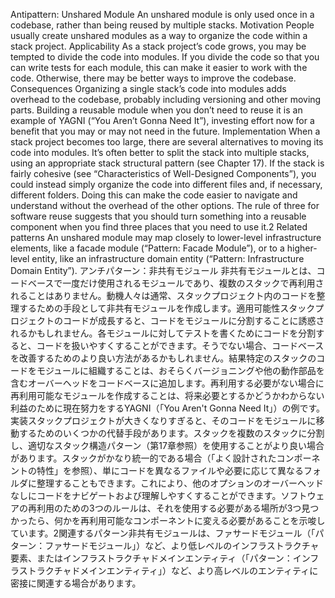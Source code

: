 Antipattern: Unshared Module An unshared module is only used once in a codebase, rather than being reused by multiple stacks. Motivation People usually create unshared modules as a way to organize the code within a stack project. Applicability As a stack project’s code grows, you may be tempted to divide the code into modules. If you divide the code so that you can write tests for each module, this can make it easier to work with the code. Otherwise, there may be better ways to improve the codebase. Consequences Organizing a single stack’s code into modules adds overhead to the codebase, probably including
versioning and other moving parts. Building a reusable module when you don’t need to reuse it is an example of YAGNI (“You Aren’t Gonna Need It”), investing effort now for a benefit that you may or may not need in the future. Implementation When a stack project becomes too large, there are several alternatives to moving its code into modules. It’s often better to split the stack into multiple stacks, using an appropriate stack structural pattern (see Chapter 17). If the stack is fairly cohesive (see “Characteristics of Well-Designed Components”), you could instead simply organize the code into different files and, if necessary, different folders. Doing this can make the code easier to navigate and understand without the overhead of the other options. The rule of three for software reuse suggests that you should turn something into a reusable component when you find three places that you need to use it.2 Related patterns An unshared module may map closely to lower-level infrastructure elements, like a facade module (“Pattern: Facade Module”), or to a higher-level entity, like an infrastructure domain entity (“Pattern: Infrastructure Domain Entity”).
アンチパターン：非共有モジュール
非共有モジュールとは、コードベースで一度だけ使用されるモジュールであり、複数のスタックで再利用されることはありません。動機人々は通常、スタックプロジェクト内のコードを整理するための手段として非共有モジュールを作成します。適用可能性スタックプロジェクトのコードが成長すると、コードをモジュールに分割することに誘惑されるかもしれません。各モジュールに対してテストを書くためにコードを分割すると、コードを扱いやすくすることができます。そうでない場合、コードベースを改善するためのより良い方法があるかもしれません。結果特定のスタックのコードをモジュールに組織することは、おそらくバージョニングや他の動作部品を含むオーバーヘッドをコードベースに追加します。再利用する必要がない場合に再利用可能なモジュールを作成することは、将来必要とするかどうかわからない利益のために現在努力をするYAGNI（「You Aren't Gonna Need It」）の例です。実装スタックプロジェクトが大きくなりすぎると、そのコードをモジュールに移動するためのいくつかの代替手段があります。スタックを複数のスタックに分割し、適切なスタック構造パターン（第17章参照）を使用することがより良い場合があります。スタックがかなり統一的である場合（「よく設計されたコンポーネントの特性」を参照）、単にコードを異なるファイルや必要に応じて異なるフォルダに整理することもできます。これにより、他のオプションのオーバーヘッドなしにコードをナビゲートおよび理解しやすくすることができます。ソフトウェアの再利用のための3つのルールは、それを使用する必要がある場所が3つ見つかったら、何かを再利用可能なコンポーネントに変える必要があることを示唆しています。2関連するパターン非共有モジュールは、ファサードモジュール（「パターン：ファサードモジュール」）など、より低レベルのインフラストラクチャ要素、またはインフラストラクチャドメインエンティティ（「パターン：インフラストラクチャドメインエンティティ」）など、より高レベルのエンティティに密接に関連する場合があります。